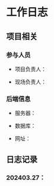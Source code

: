 # 工作日志

## 项目相关

### 参与人员

- 项目负责人：

- 现场负责人：

### 后端信息

- 服务器：

- 数据库：

- 网址：

## 日志记录

### 202403.27：

